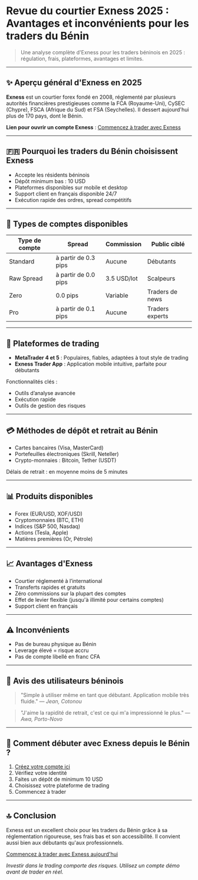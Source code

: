 # Revue du courtier Exness 2025 : Avantages et inconvénients pour les traders du Bénin

> Une analyse complète d'Exness pour les traders béninois en 2025 : régulation, frais, plateformes, avantages et limites.

---

## ✨ Aperçu général d'Exness en 2025

**Exness** est un courtier forex fondé en 2008, réglementé par plusieurs autorités financières prestigieuses comme la FCA (Royaume-Uni), CySEC (Chypre), FSCA (Afrique du Sud) et FSA (Seychelles). Il dessert aujourd'hui plus de 170 pays, dont le Bénin.

**Lien pour ouvrir un compte Exness** : [Commencez à trader avec Exness](https://one.exnesstrack.org/boarding/sign-up/a/english23)

---

## 🇫🇷 Pourquoi les traders du Bénin choisissent Exness

* Accepte les résidents béninois
* Dépôt minimum bas : 10 USD
* Plateformes disponibles sur mobile et desktop
* Support client en français disponible 24/7
* Exécution rapide des ordres, spread compétitifs

---

## 💼 Types de comptes disponibles

| Type de compte | Spread               | Commission  | Public ciblé    |
| -------------- | -------------------- | ----------- | --------------- |
| Standard       | à partir de 0.3 pips | Aucune      | Débutants       |
| Raw Spread     | à partir de 0.0 pips | 3.5 USD/lot | Scalpeurs       |
| Zero           | 0.0 pips             | Variable    | Traders de news |
| Pro            | à partir de 0.1 pips | Aucune      | Traders experts |

---

## 🚀 Plateformes de trading

* **MetaTrader 4 et 5** : Populaires, fiables, adaptées à tout style de trading
* **Exness Trader App** : Application mobile intuitive, parfaite pour débutants

Fonctionnalités clés :

* Outils d’analyse avancée
* Exécution rapide
* Outils de gestion des risques

---

## 💳 Méthodes de dépôt et retrait au Bénin

* Cartes bancaires (Visa, MasterCard)
* Portefeuilles électroniques (Skrill, Neteller)
* Crypto-monnaies : Bitcoin, Tether (USDT)

Délais de retrait : en moyenne moins de 5 minutes

---

## 📊 Produits disponibles

* Forex (EUR/USD, XOF/USD)
* Cryptomonnaies (BTC, ETH)
* Indices (S\&P 500, Nasdaq)
* Actions (Tesla, Apple)
* Matières premières (Or, Pétrole)

---

## 📈 Avantages d'Exness

* Courtier réglementé à l’international
* Transferts rapides et gratuits
* Zéro commissions sur la plupart des comptes
* Effet de levier flexible (jusqu'à illimité pour certains comptes)
* Support client en français

---

## ⚠️ Inconvénients

* Pas de bureau physique au Bénin
* Leverage élevé = risque accru
* Pas de compte libellé en franc CFA

---

## 📣 Avis des utilisateurs béninois

> "Simple à utiliser même en tant que débutant. Application mobile très fluide." — *Jean, Cotonou*

> "J'aime la rapidité de retrait, c'est ce qui m'a impressionné le plus." — *Awa, Porto-Novo*

---

## 🔄 Comment débuter avec Exness depuis le Bénin ?

1. [Créez votre compte ici](https://one.exnesstrack.org/boarding/sign-up/a/english23)
2. Vérifiez votre identité
3. Faites un dépôt de minimum 10 USD
4. Choisissez votre plateforme de trading
5. Commencez à trader

---

## 🔝 Conclusion

Exness est un excellent choix pour les traders du Bénin grâce à sa réglementation rigoureuse, ses frais bas et son accessibilité. Il convient aussi bien aux débutants qu'aux professionnels.

[Commencez à trader avec Exness aujourd'hui](https://one.exnesstrack.org/boarding/sign-up/a/english23)

*Investir dans le trading comporte des risques. Utilisez un compte démo avant de trader en réel.*
